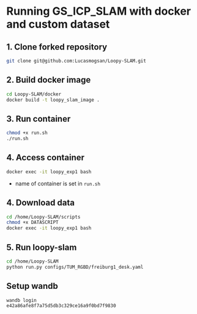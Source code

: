 # Running GS_ICP_SLAM with docker and custom dataset

## 1. Clone forked repository
```bash
git clone git@github.com:Lucasmogsan/Loopy-SLAM.git
```

## 2. Build docker image
```bash
cd Loopy-SLAM/docker
docker build -t loopy_slam_image .
```

## 3. Run container
```bash
chmod +x run.sh
./run.sh
```

## 4. Access container
```bash
docker exec -it loopy_exp1 bash
```
- name of container is set in `run.sh`

## 4. Download data
```bash
cd /home/Loopy-SLAM/scripts
chmod +x DATASCRIPT
docker exec -it loopy_exp1 bash
```

## 5. Run loopy-slam
```bash
cd /home/Loopy-SLAM
python run.py configs/TUM_RGBD/freiburg1_desk.yaml
```



## Setup wandb
```bash
wandb login
e42a86afe8f7a75d5db3c329ce16a9f0bd7f9830
```
